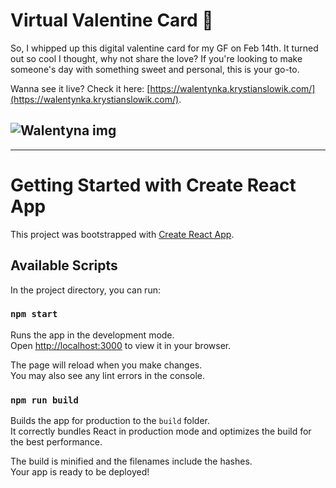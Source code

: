 # Virtual Valentine Card 💌

So, I whipped up this digital valentine card for my GF on Feb 14th.
It turned out so cool I thought, why not share the love? 
If you're looking to make someone's day with something sweet and personal, this is your go-to. 

Wanna see it live? Check it here: [https://walentynka.krystianslowik.com/](https://walentynka.krystianslowik.com/).

![Walentyna img](https://i.ibb.co/DQSd8HT/image.png)
---
---
# Getting Started with Create React App

This project was bootstrapped with [Create React App](https://github.com/facebook/create-react-app).

## Available Scripts

In the project directory, you can run:

### `npm start`

Runs the app in the development mode.\
Open [http://localhost:3000](http://localhost:3000) to view it in your browser.

The page will reload when you make changes.\
You may also see any lint errors in the console.

### `npm run build`

Builds the app for production to the `build` folder.\
It correctly bundles React in production mode and optimizes the build for the best performance.

The build is minified and the filenames include the hashes.\
Your app is ready to be deployed!
